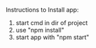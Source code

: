 Instructions to Install app:
1. start cmd in dir of project
2. use "npm install"
3. start app with "npm start"